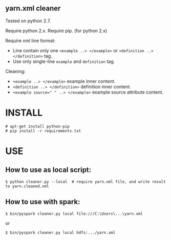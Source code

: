 yarn.xml cleaner
----------------

Tested on python 2.7.

Require python 2.x.
Require pip. (for python 2.x)

Require xml line format:
 - Line contain only one `<example ..> </example>` or `<definition ..> </definition>` tag.
 - Use only single-line `example` and `definition` tag.

Cleaning:
 - `<example ..> </example>` example inner content.
 - `<definition ..> </definition>` definition inner content.
 - `<example source=" " ..> </example>` example source attribute content.

INSTALL
=======

    # apt-get install python-pip
    # pip install -r requirements.txt

USE
===

## How to use as local script:

    $ python cleaner.py --local  # require yarn.xml file, and write result to yarn.cleaned.xml

## How to use with spark:

    $ bin/pyspark cleaner.py local file:///C:\Users\...\yarn.xml

or

    $ bin/pyspark cleaner.py local hdfs:.../yarn.xml

